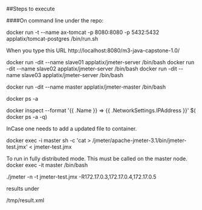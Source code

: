 

##Steps to execute

####On command line under the repo:

docker run -t --name ax-tomcat -p 8080:8080 -p 5432:5432  applatix/tomcat-postgres /bin/run.sh

When you type this URL
http://localhost:8080/m3-java-capstone-1.0/


docker run -dit --name slave01 applatix/jmeter-server /bin/bash
docker run -dit --name slave02 applatix/jmeter-server /bin/bash
docker run -dit --name slave03 applatix/jmeter-server  /bin/bash

docker run -dit --name master applatix/jmeter-master   /bin/bash

docker ps -a 

docker inspect --format '{{ .Name }} => {{ .NetworkSettings.IPAddress }}' $( docker ps -a -q)

InCase one needs to add a updated file to container. 

docker exec -i  master sh -c 'cat > /jmeter/apache-jmeter-3.1/bin/jmeter-test.jmx' < jmeter-test.jmx

To run in fully distributed mode. This must be called on the master node. 
 docker exec -it master /bin/bash

./jmeter -n -t jmeter-test.jmx -R172.17.0.3,172.17.0.4,172.17.0.5

results under 

/tmp/result.xml


